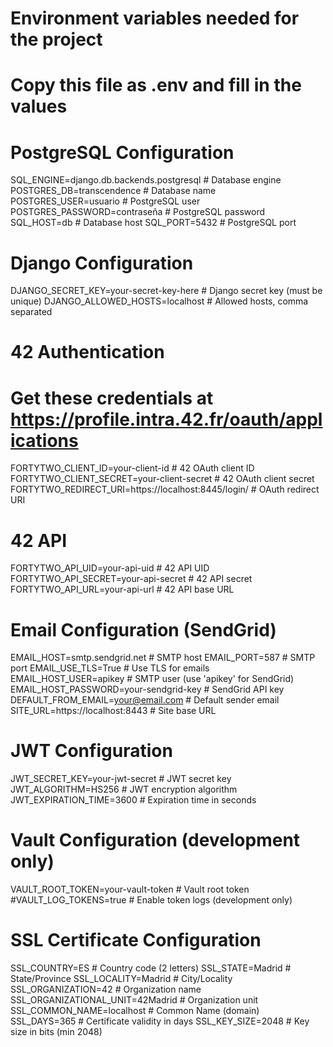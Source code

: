 # Environment variables needed for the project
# Copy this file as .env and fill in the values

# PostgreSQL Configuration
SQL_ENGINE=django.db.backends.postgresql    # Database engine
POSTGRES_DB=transcendence                   # Database name
POSTGRES_USER=usuario                       # PostgreSQL user
POSTGRES_PASSWORD=contraseña               # PostgreSQL password
SQL_HOST=db                                # Database host
SQL_PORT=5432                              # PostgreSQL port

# Django Configuration
DJANGO_SECRET_KEY=your-secret-key-here     # Django secret key (must be unique)
DJANGO_ALLOWED_HOSTS=localhost             # Allowed hosts, comma separated

# 42 Authentication
# Get these credentials at https://profile.intra.42.fr/oauth/applications
FORTYTWO_CLIENT_ID=your-client-id          # 42 OAuth client ID
FORTYTWO_CLIENT_SECRET=your-client-secret  # 42 OAuth client secret
FORTYTWO_REDIRECT_URI=https://localhost:8445/login/  # OAuth redirect URI

# 42 API
FORTYTWO_API_UID=your-api-uid              # 42 API UID
FORTYTWO_API_SECRET=your-api-secret        # 42 API secret
FORTYTWO_API_URL=your-api-url              # 42 API base URL

# Email Configuration (SendGrid)
EMAIL_HOST=smtp.sendgrid.net               # SMTP host
EMAIL_PORT=587                             # SMTP port
EMAIL_USE_TLS=True                         # Use TLS for emails
EMAIL_HOST_USER=apikey                     # SMTP user (use 'apikey' for SendGrid)
EMAIL_HOST_PASSWORD=your-sendgrid-key      # SendGrid API key
DEFAULT_FROM_EMAIL=your@email.com          # Default sender email
SITE_URL=https://localhost:8443            # Site base URL

# JWT Configuration
JWT_SECRET_KEY=your-jwt-secret             # JWT secret key
JWT_ALGORITHM=HS256                        # JWT encryption algorithm
JWT_EXPIRATION_TIME=3600                   # Expiration time in seconds

# Vault Configuration (development only)
VAULT_ROOT_TOKEN=your-vault-token          # Vault root token
#VAULT_LOG_TOKENS=true                     # Enable token logs (development only)

# SSL Certificate Configuration
SSL_COUNTRY=ES                             # Country code (2 letters)
SSL_STATE=Madrid                           # State/Province
SSL_LOCALITY=Madrid                        # City/Locality
SSL_ORGANIZATION=42                        # Organization name
SSL_ORGANIZATIONAL_UNIT=42Madrid           # Organization unit
SSL_COMMON_NAME=localhost                  # Common Name (domain)
SSL_DAYS=365                              # Certificate validity in days
SSL_KEY_SIZE=2048                         # Key size in bits (min 2048)

